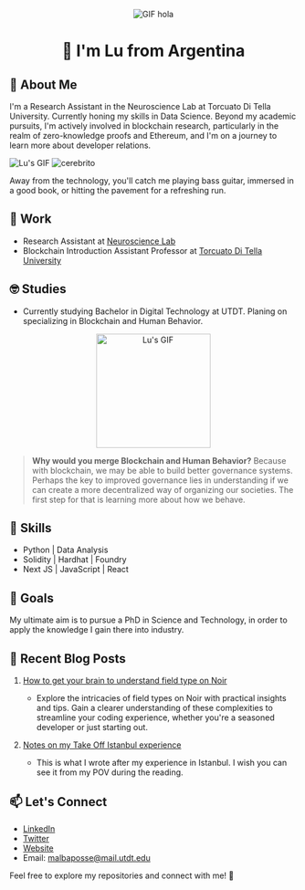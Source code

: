 <div align="center">
  
![GIF hola](https://media.giphy.com/media/Niyk3I37xmdLU1HL8t/giphy.gif)

# 👋 I'm Lu from Argentina
</div>

## 🤍 About Me
I'm a Research Assistant in the Neuroscience Lab at Torcuato Di Tella University. Currently honing my skills in Data Science. Beyond my academic pursuits, I'm actively involved in blockchain research, particularly in the realm of zero-knowledge proofs and Ethereum, and I'm on a journey to learn more about developer relations.

![Lu's GIF](https://media.giphy.com/media/WFZvB7VIXBgiz3oDXE/giphy.gif) ![cerebrito](https://media.giphy.com/media/Ac3PHp7eMsekcXJIO4/giphy.gif)

Away from the technology, you'll catch me playing bass guitar, immersed in a good book, or hitting the pavement for a refreshing run.

## 💼 Work
- Research Assistant at [Neuroscience Lab](https://www.utdt.edu/ver_contenido.php?id_contenido=10518&id_item_menu=20132)
- Blockchain Introduction Assistant Professor at [Torcuato Di Tella University](https://www.utdt.edu/)

## 🤓 Studies
- Currently studying Bachelor in Digital Technology at UTDT. Planing on specializing in Blockchain and Human Behavior.

<div align="center">
  
  <img src="https://media.giphy.com/media/LAQjnA0oSEQ42YOmkm/giphy.gif" alt="Lu's GIF" width="200" height="200">

</div>

> **Why would you merge Blockchain and Human Behavior?** Because with blockchain, we may be able to build better governance systems. Perhaps the key to improved governance lies in understanding if we can create a more decentralized way of organizing our societies. The first step for that is learning more about how we behave.

## 🚀 Skills
- Python | Data Analysis
- Solidity | Hardhat | Foundry
- Next JS | JavaScript | React

## 🌱 Goals
My ultimate aim is to pursue a PhD in Science and Technology, in order to apply the knowledge I gain there into industry.

## 📝 Recent Blog Posts
1. [How to get your brain to understand field type on Noir](https://dev.to/luzalbaposse404/how-to-get-your-brain-to-understand-field-type-on-noir-akn)
   - Explore the intricacies of field types on Noir with practical insights and tips. Gain a clearer understanding of these complexities to streamline your coding experience, whether you're a seasoned developer or just starting out.

2. [Notes on my Take Off Istanbul experience](https://medium.com/@luzalbaposse/notes-on-my-take-off-istanbul-experience-dfa58b07b085)
   - This is what I wrote after my experience in Istanbul. I wish you can see it from my POV during the reading.

## 📫 Let's Connect
- [LinkedIn](https://www.linkedin.com/in/luzalbaposse/)
- [Twitter](https://twitter.com/luzalbaposse)
- [Website](https://luzalbaposse.xyz)
- Email: malbaposse@mail.utdt.edu

Feel free to explore my repositories and connect with me! 🌟
